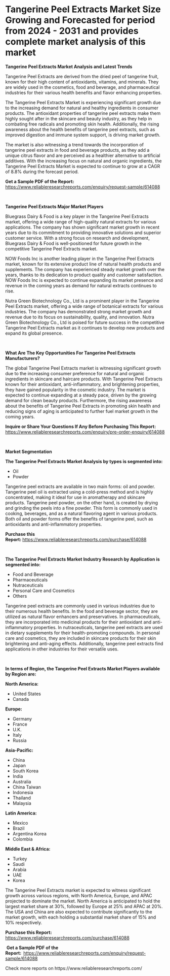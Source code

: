 <p><h1>Tangerine Peel Extracts Market Size Growing and Forecasted for period from 2024 - 2031 and provides complete market analysis of this market</h1></p><p><strong>Tangerine Peel Extracts Market Analysis and Latest Trends</strong></p>
<p><p>Tangerine Peel Extracts are derived from the dried peel of tangerine fruit, known for their high content of antioxidants, vitamins, and minerals. They are widely used in the cosmetics, food and beverage, and pharmaceutical industries for their various health benefits and flavor enhancing properties.</p><p>The Tangerine Peel Extracts Market is experiencing significant growth due to the increasing demand for natural and healthy ingredients in consumer products. The antioxidant properties of tangerine peel extracts make them highly sought after in the skincare and beauty industry, as they help in combating free radicals and promoting skin health. Additionally, the rising awareness about the health benefits of tangerine peel extracts, such as improved digestion and immune system support, is driving market growth.</p><p>The market is also witnessing a trend towards the incorporation of tangerine peel extracts in food and beverage products, as they add a unique citrus flavor and are perceived as a healthier alternative to artificial additives. With the increasing focus on natural and organic ingredients, the Tangerine Peel Extracts Market is expected to continue to grow at a CAGR of 8.8% during the forecast period.</p></p>
<p><strong>Get a Sample PDF of the Report:&nbsp;</strong> <a href="https://www.reliableresearchreports.com/enquiry/request-sample/614088">https://www.reliableresearchreports.com/enquiry/request-sample/614088</a></p>
<p>&nbsp;</p>
<p><strong>Tangerine Peel Extracts Major Market Players</strong></p>
<p><p>Bluegrass Dairy & Food is a key player in the Tangerine Peel Extracts market, offering a wide range of high-quality natural extracts for various applications. The company has shown significant market growth in recent years due to its commitment to providing innovative solutions and superior customer service. With a strong focus on research and development, Bluegrass Dairy & Food is well-positioned for future growth in the competitive Tangerine Peel Extracts market.</p><p>NOW Foods Inc is another leading player in the Tangerine Peel Extracts market, known for its extensive product line of natural health products and supplements. The company has experienced steady market growth over the years, thanks to its dedication to product quality and customer satisfaction. NOW Foods Inc is expected to continue expanding its market presence and revenue in the coming years as demand for natural extracts continues to rise.</p><p>Nutra Green Biotechnology Co., Ltd is a prominent player in the Tangerine Peel Extracts market, offering a wide range of botanical extracts for various industries. The company has demonstrated strong market growth and revenue due to its focus on sustainability, quality, and innovation. Nutra Green Biotechnology Co., Ltd is poised for future success in the competitive Tangerine Peel Extracts market as it continues to develop new products and expand its global presence.</p></p>
<p>&nbsp;</p>
<p><strong>What Are The Key Opportunities For Tangerine Peel Extracts Manufacturers?</strong></p>
<p><p>The global Tangerine Peel Extracts market is witnessing significant growth due to the increasing consumer preference for natural and organic ingredients in skincare and haircare products. With Tangerine Peel Extracts known for their antioxidant, anti-inflammatory, and brightening properties, they have gained popularity in the cosmetic industry. The market is expected to continue expanding at a steady pace, driven by the growing demand for clean beauty products. Furthermore, the rising awareness about the benefits of Tangerine Peel Extracts in promoting skin health and reducing signs of aging is anticipated to further fuel market growth in the coming years.</p></p>
<p><strong>Inquire or Share Your Questions If Any Before Purchasing This Report:</strong> <a href="https://www.reliableresearchreports.com/enquiry/pre-order-enquiry/614088">https://www.reliableresearchreports.com/enquiry/pre-order-enquiry/614088</a></p>
<p>&nbsp;</p>
<p><strong>Market Segmentation</strong></p>
<p><strong>The Tangerine Peel Extracts Market Analysis by types is segmented into:</strong></p>
<p><ul><li>Oil</li><li>Powder</li></ul></p>
<p><p>Tangerine peel extracts are available in two main forms: oil and powder. Tangerine peel oil is extracted using a cold-press method and is highly concentrated, making it ideal for use in aromatherapy and skincare products. Tangerine peel powder, on the other hand, is created by drying and grinding the peels into a fine powder. This form is commonly used in cooking, beverages, and as a natural flavoring agent in various products. Both oil and powder forms offer the benefits of tangerine peel, such as antioxidants and anti-inflammatory properties.</p></p>
<p><strong>Purchase this Report:&nbsp;</strong><a href="https://www.reliableresearchreports.com/purchase/614088">https://www.reliableresearchreports.com/purchase/614088</a></p>
<p>&nbsp;</p>
<p><strong>The Tangerine Peel Extracts Market Industry Research by Application is segmented into:</strong></p>
<p><ul><li>Food and Beverage</li><li>Pharmaceuticals</li><li>Nutraceuticals</li><li>Personal Care and Cosmetics</li><li>Others</li></ul></p>
<p><p>Tangerine peel extracts are commonly used in various industries due to their numerous health benefits. In the food and beverage sector, they are utilized as natural flavor enhancers and preservatives. In pharmaceuticals, they are incorporated into medicinal products for their antioxidant and anti-inflammatory properties. In nutraceuticals, tangerine peel extracts are used in dietary supplements for their health-promoting compounds. In personal care and cosmetics, they are included in skincare products for their skin brightening and anti-aging effects. Additionally, tangerine peel extracts find applications in other industries for their versatile uses.</p></p>
<p>&nbsp;</p>
<p><strong>In terms of Region, the Tangerine Peel Extracts Market Players available by Region are:</strong></p>
<p>
    <p> <strong> North America: </strong>
        <ul>
            <li>United States</li>
            <li>Canada</li>
        </ul>
        </p> 
    <p> <strong> Europe: </strong>
        <ul>
            <li>Germany</li>
            <li>France</li>
            <li>U.K.</li>
            <li>Italy</li>
            <li>Russia</li>
        </ul>
        </p> 
    <p> <strong> Asia-Pacific: </strong>
        <ul>
            <li>China</li>
            <li>Japan</li>
            <li>South Korea</li>
            <li>India</li>
            <li>Australia</li>
            <li>China Taiwan</li>
            <li>Indonesia</li>
            <li>Thailand</li>
            <li>Malaysia</li>
        </ul>
        </p> 
    <p> <strong> Latin America: </strong>
        <ul>
            <li>Mexico</li>
            <li>Brazil</li>
            <li>Argentina Korea</li>
            <li>Colombia</li>
        </ul>
        </p> 
    <p> <strong> Middle East & Africa: </strong>
        <ul>
            <li>Turkey</li>
            <li>Saudi</li>
            <li>Arabia</li>
            <li>UAE</li>
            <li>Korea</li>
        </ul>
    </p>
    </p>
<p><p>The Tangerine Peel Extracts market is expected to witness significant growth across various regions, with North America, Europe, and APAC projected to dominate the market. North America is anticipated to hold the largest market share at 30%, followed by Europe at 25% and APAC at 20%. The USA and China are also expected to contribute significantly to the market growth, with each holding a substantial market share of 15% and 10% respectively.</p></p>
<p><strong>Purchase this Report: </strong><a href="https://www.reliableresearchreports.com/purchase/614088">https://www.reliableresearchreports.com/purchase/614088</a></p>
<p>&nbsp;<strong>Get a Sample PDF of the Report:&nbsp;&nbsp;</strong><a href="https://www.reliableresearchreports.com/enquiry/request-sample/614088">https://www.reliableresearchreports.com/enquiry/request-sample/614088</a></p>
<p><strong></strong></p>
<p>Check more reports on https://www.reliableresearchreports.com/</p>